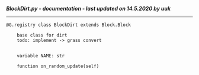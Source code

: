 ***BlockDirt.py - documentation - last updated on 14.5.2020 by uuk***
___

    @G.registry class BlockDirt extends Block.Block
        
        base class for dirt
        todo: implement -> grass convert


        variable NAME: str

        function on_random_update(self)